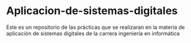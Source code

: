 # Aplicacion-de-sistemas-digitales
Este es un repositorio de las prácticas que se realizaran en la materia de aplicación de sistemas digitales de la carrera ingeniería en informática
